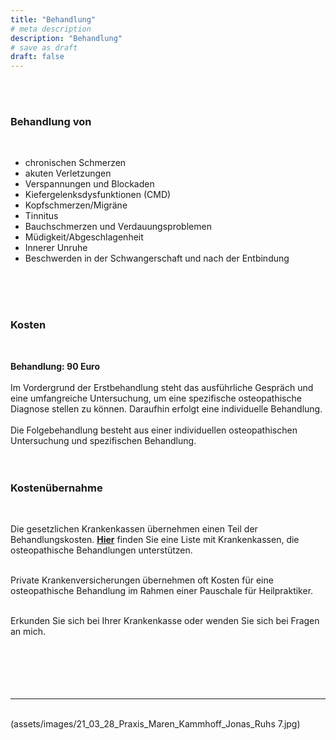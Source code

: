 ```yaml
---
title: "Behandlung"
# meta description
description: "Behandlung"
# save as draft
draft: false
---  
```




<br>
<br>

### Behandlung von  
<br>

* chronischen Schmerzen
* akuten Verletzungen
* Verspannungen und Blockaden
* Kiefergelenksdysfunktionen (CMD)
* Kopfschmerzen/Migräne
* Tinnitus
* Bauchschmerzen und Verdauungsproblemen
* Müdigkeit/Abgeschlagenheit
* Innerer Unruhe
* Beschwerden in der Schwangerschaft und nach der Entbindung  
<br>
<br>
<br>

### Kosten  
<br>

**Behandlung: 90 Euro**  
<br>
Im Vordergrund der Erstbehandlung steht das ausführliche Gespräch und eine umfangreiche Untersuchung, um eine spezifische osteopathische Diagnose stellen zu können. Daraufhin erfolgt eine individuelle Behandlung.  
<br>
Die Folgebehandlung besteht aus einer individuellen osteopathischen Untersuchung und spezifischen Behandlung.  
<br> 
<br>

 ### Kostenübernahme  
<br>

Die gesetzlichen Krankenkassen übernehmen einen Teil der Behandlungskosten. **[Hier](https://www.krankenkassen.de/gesetzliche-krankenkassen/leistungen-gesetzliche-krankenkassen/alternative-heilmethoden/osteopathie)** finden Sie eine Liste mit Krankenkassen, die osteopathische Behandlungen unterstützen.  
<br>

Private Krankenversicherungen übernehmen oft Kosten für eine osteopathische Behandlung im Rahmen einer Pauschale für Heilpraktiker.  
<br>

Erkunden Sie sich bei Ihrer Krankenkasse oder wenden Sie sich bei Fragen an mich.  
<br>
<br>
<br>
<br>
<br>
________________________________________________________________________________________________  
<br>
(assets/images/21_03_28_Praxis_Maren_Kammhoff_Jonas_Ruhs 7.jpg)

